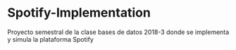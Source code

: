# Spotify-Implementation
Proyecto semestral de la clase bases de datos 2018-3 donde se implementa y simula la plataforma Spotify

